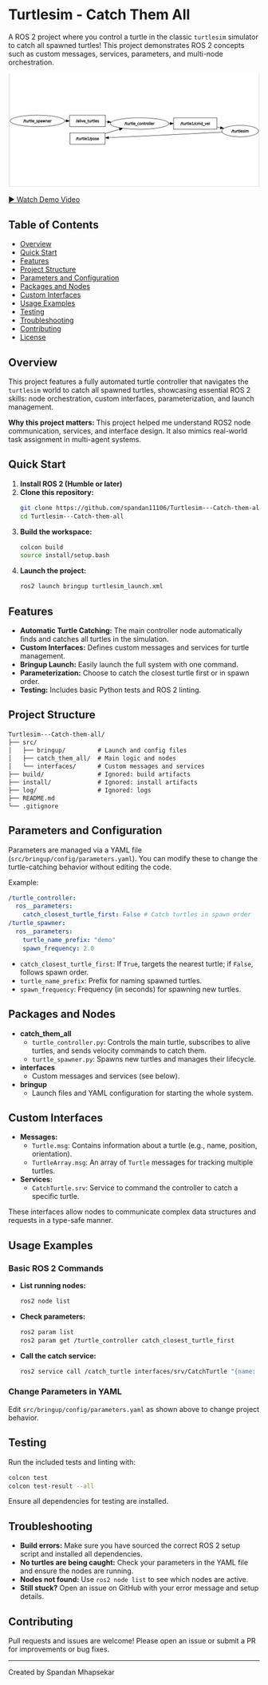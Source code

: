 # Turtlesim - Catch Them All

A ROS 2 project where you control a turtle in the classic `turtlesim` simulator to catch all spawned turtles! This project demonstrates ROS 2 concepts such as custom messages, services, parameters, and multi-node orchestration.

![Project Screenshot](image.png)

[▶️ Watch Demo Video](project_demo.webm)

## Table of Contents
- [Overview](#overview)
- [Quick Start](#quick-start)
- [Features](#features)
- [Project Structure](#project-structure)
- [Parameters and Configuration](#parameters-and-configuration)
- [Packages and Nodes](#packages-and-nodes)
- [Custom Interfaces](#custom-interfaces)
- [Usage Examples](#usage-examples)
- [Testing](#testing)
- [Troubleshooting](#troubleshooting)
- [Contributing](#contributing)
- [License](#license)

## Overview
This project features a fully automated turtle controller that navigates the `turtlesim` world to catch all spawned turtles, showcasing essential ROS 2 skills: node orchestration, custom interfaces, parameterization, and launch management.

**Why this project matters:**
This project helped me understand ROS2 node communication, services, and interface design. It also mimics real-world task assignment in multi-agent systems.

## Quick Start
1. **Install ROS 2 (Humble or later)**
2. **Clone this repository:**
   ```sh
   git clone https://github.com/spandan11106/Turtlesim---Catch-them-all.git
   cd Turtlesim---Catch-them-all
   ```
3. **Build the workspace:**
   ```sh
   colcon build
   source install/setup.bash
   ```
4. **Launch the project:**
   ```sh
   ros2 launch bringup turtlesim_launch.xml
   ```

## Features
- **Automatic Turtle Catching:** The main controller node automatically finds and catches all turtles in the simulation.
- **Custom Interfaces:** Defines custom messages and services for turtle management.
- **Bringup Launch:** Easily launch the full system with one command.
- **Parameterization:** Choose to catch the closest turtle first or in spawn order.
- **Testing:** Includes basic Python tests and ROS 2 linting.

## Project Structure
```text
Turtlesim---Catch-them-all/
├── src/
│   ├── bringup/         # Launch and config files
│   ├── catch_them_all/  # Main logic and nodes
│   └── interfaces/      # Custom messages and services
├── build/               # Ignored: build artifacts
├── install/             # Ignored: install artifacts
├── log/                 # Ignored: logs
├── README.md
└── .gitignore
```

## Parameters and Configuration
Parameters are managed via a YAML file (`src/bringup/config/parameters.yaml`). You can modify these to change the turtle-catching behavior without editing the code.

Example:
```yaml
/turtle_controller:
  ros__parameters:
    catch_closest_turtle_first: False # Catch turtles in spawn order
/turtle_spawner:
  ros__parameters:
    turtle_name_prefix: "demo"
    spawn_frequency: 2.0
```
- `catch_closest_turtle_first`: If `True`, targets the nearest turtle; if `False`, follows spawn order.
- `turtle_name_prefix`: Prefix for naming spawned turtles.
- `spawn_frequency`: Frequency (in seconds) for spawning new turtles.

## Packages and Nodes
- **catch_them_all**
  - `turtle_controller.py`: Controls the main turtle, subscribes to alive turtles, and sends velocity commands to catch them.
  - `turtle_spawner.py`: Spawns new turtles and manages their lifecycle.
- **interfaces**
  - Custom messages and services (see below).
- **bringup**
  - Launch files and YAML configuration for starting the whole system.

## Custom Interfaces
- **Messages:**
  - `Turtle.msg`: Contains information about a turtle (e.g., name, position, orientation).
  - `TurtleArray.msg`: An array of `Turtle` messages for tracking multiple turtles.
- **Services:**
  - `CatchTurtle.srv`: Service to command the controller to catch a specific turtle.

These interfaces allow nodes to communicate complex data structures and requests in a type-safe manner.

## Usage Examples
### Basic ROS 2 Commands
- **List running nodes:**
  ```sh
  ros2 node list
  ```
- **Check parameters:**
  ```sh
  ros2 param list
  ros2 param get /turtle_controller catch_closest_turtle_first
  ```
- **Call the catch service:**
  ```sh
  ros2 service call /catch_turtle interfaces/srv/CatchTurtle "{name: 'turtle2'}"
  ```

### Change Parameters in YAML
Edit `src/bringup/config/parameters.yaml` as shown above to change project behavior.

## Testing
Run the included tests and linting with:
```sh
colcon test
colcon test-result --all
```
Ensure all dependencies for testing are installed.

## Troubleshooting
- **Build errors:** Make sure you have sourced the correct ROS 2 setup script and installed all dependencies.
- **No turtles are being caught:** Check your parameters in the YAML file and ensure the nodes are running.
- **Nodes not found:** Use `ros2 node list` to see which nodes are active.
- **Still stuck?** Open an issue on GitHub with your error message and setup details.

## Contributing
Pull requests and issues are welcome! Please open an issue or submit a PR for improvements or bug fixes.

---
Created by Spandan Mhapsekar
